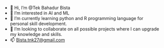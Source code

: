 - 👋 Hi, I’m @Tek Bahadur Bista
- 👀 I’m interested in AI and ML
- 🌱 I’m currently learning python and R programming language for personal skill development.
- 💞️ I’m looking to collaborate on all possible projects where I can upgrade my knowledge and skills.
- 📫 Bista.tnk27@gmail.com

<!---
tnkbst07/tnkbst07 is a ✨ special ✨ repository because its `README.md` (this file) appears on your GitHub profile.
You can click the Preview link to take a look at your changes.
--->
